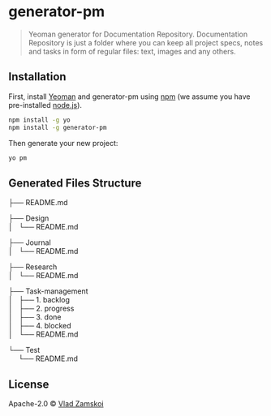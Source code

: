 # generator-pm
> Yeoman generator for Documentation Repository.
> Documentation Repository is just a folder where you can keep all project specs, notes and tasks in form of regular files: text, images and any others.

## Installation

First, install [Yeoman](http://yeoman.io) and generator-pm using [npm](https://www.npmjs.com/) (we assume you have pre-installed [node.js](https://nodejs.org/)).

```bash
npm install -g yo
npm install -g generator-pm
```

Then generate your new project:

```bash
yo pm
```

## Generated Files Structure
├── README.md  

├── Design  
│   └── README.md  

├── Journal  
│   └── README.md  

├── Research  
│   └── README.md  

├── Task-management  
│   ├── 1. backlog  
│   ├── 2. progress  
│   ├── 3. done  
│   ├── 4. blocked  
│   └── README.md  

└── Test  
     └── README.md  

## License

Apache-2.0 © [Vlad Zamskoi](https://freeraven.com)


[npm-image]: https://badge.fury.io/js/generator-pm.svg
[npm-url]: https://npmjs.org/package/generator-pm
[travis-image]: https://travis-ci.org//generator-pm.svg?branch=master
[travis-url]: https://travis-ci.org//generator-pm
[daviddm-image]: https://david-dm.org//generator-pm.svg?theme=shields.io
[daviddm-url]: https://david-dm.org//generator-pm
